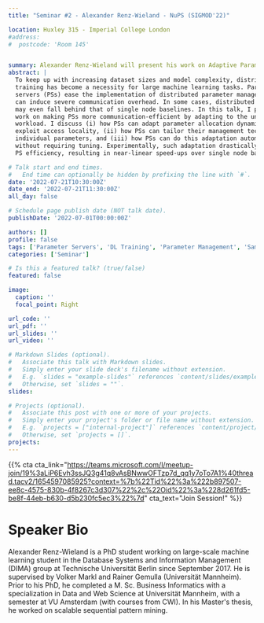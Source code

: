 ```yaml
---
title: "Seminar #2 - Alexander Renz-Wieland - NuPS (SIGMOD'22)"

location: Huxley 315 - Imperial College London
#address:
#  postcode: 'Room 145'


summary: Alexander Renz-Wieland will present his work on Adaptive Parameter Servers and NuPS (SIGMOD'22)
abstract: |
  To keep up with increasing dataset sizes and model complexity, distributed
  training has become a necessity for large machine learning tasks. Parameter
  servers (PSs) ease the implementation of distributed parameter management, but
  can induce severe communication overhead. In some cases, distributed performance
  may even fall behind that of single node baselines. In this talk, I present our
  work on making PSs more communication-efficient by adapting to the underlying
  workload. I discuss (i) how PSs can adapt parameter allocation dynamically to
  exploit access locality, (ii) how PSs can tailor their management techniques to
  individual parameters, and (iii) how PSs can do this adaptation automatically,
  without requiring tuning. Experimentally, such adaptation drastically improved
  PS efficiency, resulting in near-linear speed-ups over single node baselines. 

# Talk start and end times.
#   End time can optionally be hidden by prefixing the line with `#`.
date: '2022-07-21T10:30:00Z'
date_end: '2022-07-21T11:30:00Z'
all_day: false

# Schedule page publish date (NOT talk date).
publishDate: '2022-07-01T00:00:00Z'

authors: []
profile: false
tags: ['Parameter Servers', 'DL Training', 'Parameter Management', 'Sampling', 'Skew', 'Non-uniform Parameter Access']
categories: ['Seminar']

# Is this a featured talk? (true/false)
featured: false

image:
  caption: ''
  focal_point: Right

url_code: ''
url_pdf: ''
url_slides: ''
url_video: ''

# Markdown Slides (optional).
#   Associate this talk with Markdown slides.
#   Simply enter your slide deck's filename without extension.
#   E.g. `slides = "example-slides"` references `content/slides/example-slides.md`.
#   Otherwise, set `slides = ""`.
slides:

# Projects (optional).
#   Associate this post with one or more of your projects.
#   Simply enter your project's folder or file name without extension.
#   E.g. `projects = ["internal-project"]` references `content/project/deep-learning/index.md`.
#   Otherwise, set `projects = []`.
projects:
---
```


{{% cta cta_link="https://teams.microsoft.com/l/meetup-join/19%3aLiP6Evh3ssJQ3g41q8vAsBNwwOFTzp7d_qq1y7oTo7A1%40thread.tacv2/1654597085925?context=%7b%22Tid%22%3a%222b897507-ee8c-4575-830b-4f8267c3d307%22%2c%22Oid%22%3a%228d261fd5-be8f-44eb-b630-d5b230fc5ec3%22%7d" cta_text="Join Session!" %}}

# Speaker Bio

Alexander Renz-Wieland is a PhD student working on large-scale machine learning
student in the Database Systems and Information Management (DIMA) group at
Technische Universität Berlin since September 2017. He is supervised by Volker
Markl and Rainer Gemulla (Universität Mannheim). Prior to his PhD, he completed
a M. Sc. Business Informatics with a specialization in Data and Web Science at
Universität Mannheim, with a semester at VU Amsterdam (with courses from CWI).
In his Master's thesis, he worked on scalable sequential pattern mining.


